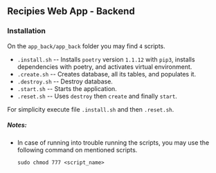 
## Recipies Web App - Backend

### Installation
On the `app_back/app_back` folder you may find `4` scripts.
- `.install.sh` -- Installs `poetry` version `1.1.12` with `pip3`, installs dependencies with poetry, and activates virtual environment.
- `.create.sh` -- Creates database, all its tables, and populates it.
- `.destroy.sh` -- Destroy database.
- `.start.sh` -- Starts the application.
- `.reset.sh` -- Uses `destroy` then `create` and finally `start`.

For simplicity execute file `.install.sh` and then `.reset.sh`.

##### Notes:
- In case of running into trouble running the scripts, you may use the following command on mentioned scripts. 
    ```
    sudo chmod 777 <script_name>
    ```